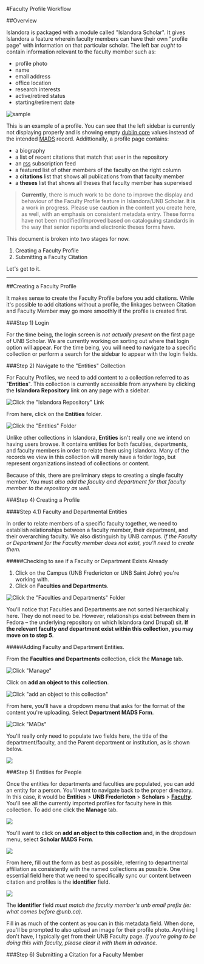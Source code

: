 #Faculty Profile Workflow

##Overview 

Islandora is packaged with a module called "Islandora Scholar". It gives Islandora a feature wherein faculty members can have their own "profile page" with information on that particular scholar. The left bar *ought* to contain information relevant to the faculty member such as:

- profile photo
- name
- email address
- office location
- research interests
- active/retired status
- starting/retirement date

![sample](https://raw.githubusercontent.com/unb-libraries/unbscholar-docs/master/images/faculty01.png)

This is an example of a profile. You can see that the left sidebar is currently not displaying properly and is showing empty [dublin core](http://dublincore.org/) values instead of the intended [MADS](http://www.loc.gov/standards/mads/) record. Addittionally, a profile page contains:

- a biography
- a list of recent citations that match that user in the repository
- an [rss](https://en.wikipedia.org/wiki/RSS) subscription feed
- a featured list of other members of the faculty on the right column
- a **citations** list that shows all publications from that faculty member
- a **theses** list that shows all theses that faculty member has supervised

> **Currently**, there is much work to be done to improve the display and behaviour of the Faculty Profile feature in Islandora/UNB Scholar. It is a work in progress. Please use caution in the content you create here, as well, with an emphasis on consistent metadata entry. These forms have not been modified/improved based on cataloguing standards in the way that senior reports and electronic theses forms have. 

This document is broken into two stages for now. 

1. Creating a Faculty Profile
2. Submitting a Faculty Citation

Let's get to it. 

<hr />

##Creating a Faculty Profile

It makes sense to create the Faculty Profile before you add citations. While it's possible to add citations without a profile, the linkages between Citation and Faculty Member may go more smoothly if the profile is created first. 

###Step 1) Login

For the time being, the login screen is *not actually present* on the first page of UNB Scholar. We are currently working on sorting out where that login option will appear. For the time being, you will need to navigate to a specific collection or perform a search for the sidebar to appear with the login fields. 

###Step 2) Navigate to the "Entities" Collection

For Faculty Profiles, we need to add content to a collection referred to as "**Entities**". This collection is currently accessible from anywhere by clicking the **Islandora Repository** link on any page with a sidebar. 

![Click the "Islandora Repository" Link](https://raw.githubusercontent.com/unb-libraries/unbscholar-docs/master/images/faculty02.png)

From here, click on the **Entities** folder. 

![Click the "Entities" Folder](https://raw.githubusercontent.com/unb-libraries/unbscholar-docs/master/images/faculty03.png)

Unlike other collections in Islandora, **Entities** isn't really one we intend on having users browse. It contains entities for both faculties, departments, and faculty members in order to relate them using Islandora. Many of the records we view in this collection will merely have a folder logo, but represent organizations instead of collections or content. 

Because of this, there are preliminary steps to creating a single faculty member. You must *also add the faculty and department for that faculty member to the repository as well*.

###Step 4) Creating a Profile 

####Step 4.1) Faculty and Departmental Entities

In order to relate members of a specific faculty together, we need to establish relationships between a faculty member, their department, and their overarching faculty. We also distinguish by UNB campus. *If the Faculty or Department for the Faculty member does not exist, you'll need to create them.*

#####Checking to see if a Faculty or Department Exists Already

1. Click on the Campus (UNB Fredericton or UNB Saint John) you're working with. 
2. Click on **Faculties and Departments**.

![Click the "Faculties and Departments" Folder](https://raw.githubusercontent.com/unb-libraries/unbscholar-docs/master/images/faculty04.png)

You'll notice that Faculties and Departments are not sorted hierarchically here. They do not need to be. However, relationships exist between them in Fedora – the underlying repository on which Islandora (and Drupal) sit. **If the relevant faculty *and* department exist within this collection, you may move on to step 5**. 

#####Adding Faculty and Department Entities. 

From the **Faculties and Departments** collection, click the **Manage** tab. 

![Click "Manage"](https://raw.githubusercontent.com/unb-libraries/unbscholar-docs/master/images/faculty05.png)

Click on **add an object to this collection**.

![Click "add an object to this collection"](https://raw.githubusercontent.com/unb-libraries/unbscholar-docs/master/images/faculty06.png)

From here, you'll have a dropdown menu that asks for the format of the content you're uploading. Select **Department MADS Form**.

![Click "MADs"](https://raw.githubusercontent.com/unb-libraries/unbscholar-docs/master/images/faculty07.png)

You'll really only need to populate two fields here, the title of the department/faculty, and the Parent department or institution, as is shown below. 

![](https://raw.githubusercontent.com/unb-libraries/unbscholar-docs/master/images/faculty08.png)

###Step 5) Entities for People

Once the entities for departments and faculties are populated, you can add an entity for a person. You'll want to navigate back to the proper directory. In this case, it would be **Entities** > **UNB Fredericton** > **Scholars** > **[Faculty](https://unbscholar.lib.unb.ca/islandora/object/unbscholar%3A6646)**. You'll see all the currently imported profiles for faculty here in this collection. To add one click the **Manage** tab.

![](https://raw.githubusercontent.com/unb-libraries/unbscholar-docs/master/images/faculty09.png)

You'll want to click on **add an object to this collection** and, in the dropdown menu, select **Scholar MADS Form**.

![](https://raw.githubusercontent.com/unb-libraries/unbscholar-docs/master/images/faculty10.png)

From here, fill out the form as best as possible, referring to departmental affiliation as consistently with the named collections as possible. One essential field here that we need to specifically sync our content between citation and profiles is the **identifier** field. 

![](https://raw.githubusercontent.com/unb-libraries/unbscholar-docs/master/images/faculty11.png)

The **identifier** field *must match the faculty member's unb email prefix (ie: what comes before @unb.ca)*. 

Fill in as much of the content as you can in this metadata field. When done, you'll be prompted to also upload an image for their profile photo. Anything I don't have, I typically get from their UNB Faculty page. *If you're going to be doing this with faculty, please clear it with them in advance.*

###Step 6) Submitting a Citation for a Faculty Member








